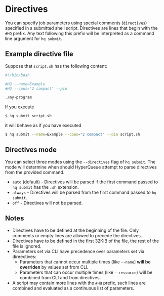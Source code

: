 # Directives
You can specify job parameters using special comments (`directives`) specified in a submitted shell
script. Directives are lines that begin with the `#HQ` prefix. Any text following this prefix will
be interpreted as a command line argument for `hq submit`.

## Example directive file

Suppose that `script.sh` has the following content:
```bash
#!/bin/bash

#HQ --name=Example
#HQ --cpus="2 compact" --pin

./my-program
```

If you execute
```bash
$ hq submit script.sh
```
it will behave as if you have executed
```bash
$ hq submit --name=Example --cpus="2 compact" --pin script.sh
```

## Directives mode
You can select three modes using the `--directives` flag of `hq submit`. The mode will
determine when should HyperQueue attempt to parse directives from the provided command.

* `auto` (default) - Directives will be parsed if the first command passed to `hq submit` has the
  `.sh` extension.
* `always` - Directives will be parsed from the first command passed to `hq submit`.
* `off` - Directives will not be parsed.

## Notes

* Directives have to be defined at the beginning of the file. Only comments or empty lines are allowed
  to precede the directives.   
* Directives have to be defined in the first 32KiB of the file, the rest of the file is ignored.
* Parameters set via CLI have precedence over parameters set via direectives:
    * Parameters that cannot occur multiple times (like `--name`) **will be overriden** by values set from CLI.
    * Parameters that can occur multiple times (like `--resource`) will be combined from CLI and from directives.
* A script may contain more lines with the `#HQ` prefix, such lines are combined and evaluated as a
continuous list of parameters.
